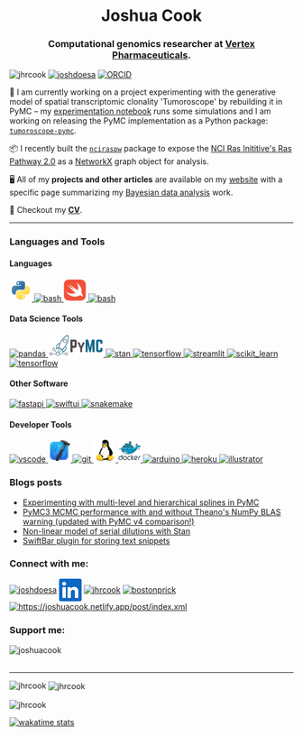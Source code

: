 <h1 align="center">Joshua Cook</h1>
<h3 align="center">Computational genomics researcher at <a href=https://www.vrtx.com>Vertex Pharmaceuticals</a>.</h3>

<p align="left">
<img src="https://komarev.com/ghpvc/?username=jhrcook&label=Profile%20views&color=0e75b6&style=flat" alt="jhrcook" />
<a href="https://twitter.com/joshdoesa" target="blank"><img src="https://img.shields.io/twitter/follow/joshdoesa?logo=twitter&style=flat" alt="joshdoesa" /></a> 
<a href="https://orcid.org/0000-0001-9815-6879" target="blank"><img src="https://img.shields.io/badge/ORCID-0000--0001--9815--6879-A6CE39?logo=orcid" alt="ORCID" /></a> 
</p>

🔭 I am currently working on a project experimenting with the generative model of spatial transcriptomic clonality 'Tumoroscope' by rebuilding it in PyMC – my [experimentation notebook](https://github.com/jhrcook/pymc-tumoroscope) runs some simulations and I am working on releasing the PyMC implementation as a Python package: [`tumoroscope-pymc`](https://github.com/jhrcook/tumoroscope-pymc).

📦 I recently built the [`nciraspw`](https://github.com/jhrcook/nciraspw) package to expose the [NCI Ras Inititive's Ras Pathway 2.0](https://www.cancer.gov/research/key-initiatives/ras/ras-central/blog/2015/ras-pathway-v2) as a [NetworkX](https://networkx.org/) graph object for analysis.

🖥 All of my **projects and other articles** are available on my [website](https://joshuacook.netlify.app) with a specific page summarizing my [Bayesian data analysis](https://joshuacook.netlify.app/project/bayesian-data-analysis/) work.

📄 Checkout my [**CV**](https://joshuacook.netlify.app/files/Joshua%20Cook%20CV.pdf).

---

<h3 align="left">Languages and Tools</h3>

<h4 align="left">Languages</h4>

<p align="left"> 
<a href="https://www.python.org" target="_blank"> <img src="https://raw.githubusercontent.com/devicons/devicon/master/icons/python/python-original.svg" alt="python" width="40" height="40"/> </a>
<a href="https://cran.r-project.org/index.html" target="_blank"> <img src="https://cran.r-project.org/Rlogo.svg" alt="bash" width="40" height="40"/> </a>
<a href="https://developer.apple.com/swift/" target="_blank"> <img src="https://raw.githubusercontent.com/devicons/devicon/master/icons/swift/swift-original.svg" alt="swift" width="40" height="40"/> </a>
<a href="https://www.gnu.org/software/bash/" target="_blank"> <img src="https://www.vectorlogo.zone/logos/gnu_bash/gnu_bash-icon.svg" alt="bash" width="40" height="40"/> </a>

<h4 align="left">Data Science Tools</h4>

<a href="https://pandas.pydata.org" target="_blank"> <img src="https://pandas.pydata.org/static/img/pandas_secondary.svg" alt="pandas" height="40"/> </a>
<a href="https://docs.pymc.io" target="_blank"> <img src="assets/logos/pymc-logo.png" alt="PyMC" height="40"/> </a>
<a href="https://mc-stan.org" target="_blank"> <img src="https://mc-stan.org/images/stan_logo.png" alt="stan" height="40"/> </a>
<a href="https://jupyter.org" target="_blank"> <img src="assets/logos/jupyter-logo.svg" alt="tensorflow" width="40" height="40"/> </a> 
<a href="https://streamlit.io" target="_blank"> <img src="https://blog.streamlit.io/content/images/size/w1000/2021/03/logomark-color.png" alt="streamlit" height="30"/> </a>
<a href="https://scikit-learn.org/" target="_blank"> <img src="https://upload.wikimedia.org/wikipedia/commons/0/05/Scikit_learn_logo_small.svg" alt="scikit_learn" height="40"/> </a>
<a href="https://www.tensorflow.org" target="_blank"> <img src="https://www.vectorlogo.zone/logos/tensorflow/tensorflow-icon.svg" alt="tensorflow" width="40" height="40"/> </a> 

<h4 align="left">Other Software</h4>

<a href="https://fastapi.tiangolo.com" target="_blank"> <img src="https://fastapi.tiangolo.com/img/logo-margin/logo-teal.png" alt="fastapi" height="40"/> </a>
<a href="https://developer.apple.com/xcode/swiftui/" target="_blank"> <img src="https://s3.amazonaws.com/revue/profiles/images/000/057/722/thumb/swiftui.png?1584143811" alt="swiftui" width="40" height="40"/> </a>
<a href="https://snakemake.github.io" target="_blank"> <img src="assets/logos/snakemake-logo.png" alt="snakemake" width="40"/> </a>

<h4 align="left">Developer Tools</h4>

<a href="https://code.visualstudio.com" target="_blank"> <img src="https://upload.wikimedia.org/wikipedia/commons/thumb/9/9a/Visual_Studio_Code_1.35_icon.svg/300px-Visual_Studio_Code_1.35_icon.svg.png" alt="vscode" width="40" height="40"/> </a>
<a href="https://developer.apple.com/xcode/" target="_blank"> <img src="assets/logos/xcode-logo.jpeg" alt="xcode" width="40" height="40"/> </a>
<a href="https://git-scm.com/" target="_blank"> <img src="https://www.vectorlogo.zone/logos/git-scm/git-scm-icon.svg" alt="git" width="40" height="40"/> </a>
<a href="https://www.linux.org/" target="_blank"> <img src="https://raw.githubusercontent.com/devicons/devicon/master/icons/linux/linux-original.svg" alt="linux" width="40" height="40"/> </a>
<a href="https://www.docker.com/" target="_blank"> <img src="https://raw.githubusercontent.com/devicons/devicon/master/icons/docker/docker-original-wordmark.svg" alt="docker" width="40" height="40"/> </a>
<a href="https://www.arduino.cc/" target="_blank"> <img src="https://cdn.worldvectorlogo.com/logos/arduino-1.svg" alt="arduino" width="40" height="40"/> </a>
<a href="https://heroku.com" target="_blank"> <img src="https://www.vectorlogo.zone/logos/heroku/heroku-icon.svg" alt="heroku" width="40" height="40"/> </a>
<a href="https://www.adobe.com/in/products/illustrator.html" target="_blank"> <img src="https://www.vectorlogo.zone/logos/adobe_illustrator/adobe_illustrator-icon.svg" alt="illustrator" width="40" height="40"/> </a>

</p>

### Blogs posts

<!-- BLOG-POST-LIST:START -->
- [Experimenting with multi-level and hierarchical splines in PyMC](https://joshuacook.netlify.app/post/pymc-multilevel-spline/)
- [PyMC3 MCMC performance with and without Theano&#39;s NumPy BLAS warning &lpar;updated with PyMC v4 comparison!&rpar;](https://joshuacook.netlify.app/post/theano-blas-warning/)
- [Non-linear model of serial dilutions with Stan](https://joshuacook.netlify.app/post/stan-serial-dilution/)
- [SwiftBar plugin for storing text snippets](https://joshuacook.netlify.app/post/oft-copy-swiftbar-plugin/)
<!-- BLOG-POST-LIST:END -->

<h3 align="left">Connect with me:</h3>

<p align="left">
<a href="https://twitter.com/joshdoesa" target="blank"><img align="center" src="https://raw.githubusercontent.com/rahuldkjain/github-profile-readme-generator/master/src/images/icons/Social/twitter.svg" alt="joshdoesa" height="30" width="40" /></a>
<a href="https://www.linkedin.com/in/joshuahrcook" target="blank"><img align="center" src="assets/logos/linked-in-logo.png" alt="LinkedIn" height="40" width="40" /></a>
<a href="https://dev.to/jhrcook" target="blank"><img align="center" src="https://cdn.jsdelivr.net/npm/simple-icons@3.0.1/icons/dev-dot-to.svg" alt="jhrcook" height="30" width="40" /></a>
<a href="https://instagram.com/bostonprick" target="blank"><img align="center" src="https://raw.githubusercontent.com/rahuldkjain/github-profile-readme-generator/master/src/images/icons/Social/instagram.svg" alt="bostonprick" height="30" width="40" /></a>
<a href="/https://joshuacook.netlify.app/post/index.xml" target="blank"><img align="center" src="https://raw.githubusercontent.com/rahuldkjain/github-profile-readme-generator/master/src/images/icons/Social/rss.svg" alt="https://joshuacook.netlify.app/post/index.xml" height="30" width="40" /></a>
</p>

<h3 align="left">Support me:</h3>

<p><a href="https://www.buymeacoffee.com/joshuacook"> <img align="left" src="https://cdn.buymeacoffee.com/buttons/v2/default-yellow.png" height="40" width="168" alt="joshuacook" /></a></p><br><br>

---

<p><img align="left" src="https://github-readme-stats.vercel.app/api/top-langs?username=jhrcook&show_icons=true&locale=en&layout=compact&hide=TeX,Jupyter Notebook,html&langs_count=6" alt="jhrcook" /></p>

<p>&nbsp;<img align="center" src="https://github-readme-stats.vercel.app/api?username=jhrcook&show_icons=true&locale=en" alt="jhrcook" /></p>

<p><img align="center" src="https://github-readme-streak-stats.herokuapp.com/?user=jhrcook&" alt="jhrcook" /></p>

[![wakatime stats](https://github-readme-stats.vercel.app/api/wakatime?username=jhrcook&layout=compact)](https://github.com/anuraghazra/github-readme-stats)
